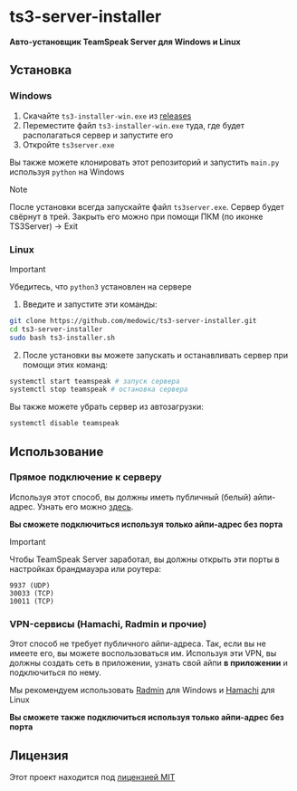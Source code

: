 # ts3-server-installer
**Авто-установщик TeamSpeak Server для Windows и Linux**

## Установка
### Windows
1. Скачайте `ts3-installer-win.exe` из [releases](https://github.com/medowic/ts3-server-installer/releases)
2. Переместите файл `ts3-installer-win.exe` туда, где будет располагаться сервер и запустите его
3. Откройте `ts3server.exe`

Вы также можете клонировать этот репозиторий и запустить `main.py` используя `python` на Windows

> [!NOTE]
> После установки всегда запускайте файл `ts3server.exe`. Сервер будет свёрнут в трей. Закрыть его можно при помощи ПКМ (по иконке TS3Server) -> Exit

### Linux
> [!IMPORTANT]
> Убедитесь, что `python3` установлен на сервере

1. Введите и запустите эти команды:

```sh
git clone https://github.com/medowic/ts3-server-installer.git
cd ts3-server-installer
sudo bash ts3-installer.sh
```

2. После установки вы можете запускать и останавливать сервер при помощи этих команд:

```sh
systemctl start teamspeak # запуск сервера
systemctl stop teamspeak # остановка сервера
```

Вы также можете убрать сервер из автозагрузки:
```sh
systemctl disable teamspeak
```

## Использование
### Прямое подключение к серверу

Используя этот способ, вы должны иметь публичный (белый) айпи-адрес. Узнать его можно [здесь](https://icanhazip.com/).


**Вы сможете подключиться используя только айпи-адрес без порта**

> [!IMPORTANT]
> Чтобы TeamSpeak Server заработал, вы должны открыть эти порты в настройках брандмауэра или роутера:
> ```
> 9937 (UDP)
> 30033 (TCP)
> 10011 (TCP)
> ```

### VPN-сервисы (Hamachi, Radmin и прочие)
Этот способ не требует публичного айпи-адреса. Так, если вы не имеете его, вы можете воспользоваться им. Используя эти VPN, вы должны создать сеть в приложении, узнать свой айпи **в приложении** и подключиться по нему.

Мы рекомендуем использовать [Radmin](https://www.radmin-vpn.com/) для Windows и [Hamachi](https://www.vpn.net) для Linux

**Вы сможете также подключиться используя только айпи-адрес без порта**

## Лицензия
Этот проект находится под [лицензией MIT](https://raw.githubusercontent.com/medowic/ts3-server-installer/master/LICENSE)
